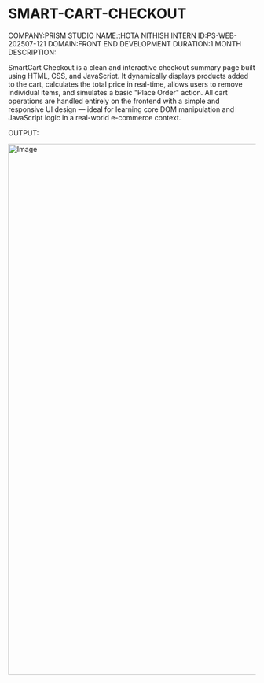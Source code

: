 # SMART-CART-CHECKOUT
COMPANY:PRISM STUDIO
NAME:tHOTA NITHISH
INTERN ID:PS-WEB-202507-121
DOMAIN:FRONT END DEVELOPMENT
DURATION:1 MONTH
DESCRIPTION:

    
     
     
SmartCart Checkout is a clean and interactive checkout summary page built using HTML, CSS, and JavaScript. It dynamically displays products added to the cart, calculates the total price in real-time, allows users to remove individual items, and simulates a basic "Place Order" action. All cart operations are handled entirely on the frontend with a simple and responsive UI design — ideal for learning core DOM manipulation and JavaScript logic in a real-world e-commerce context.


OUTPUT:


<img width="1920" height="1080" alt="Image" src="https://github.com/user-attachments/assets/fd3d7230-c8cf-461a-9971-ebbf099cf4ad" />












